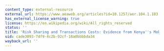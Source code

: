 ```yaml
---
content_type: external-resource
external_url: https://www.aeaweb.org/articles?id=10.1257/aer.104.1.183
has_external_license_warning: true
license: https://en.wikipedia.org/wiki/All_rights_reserved
status: ''
title: 'Risk Sharing and Transactions Costs: Evidence from Kenya''s Mobile Money Revolution'
uid: cade3093-74f9-4c2b-92cf-18a0bbbbda34
wayback_url: ''
---
```

